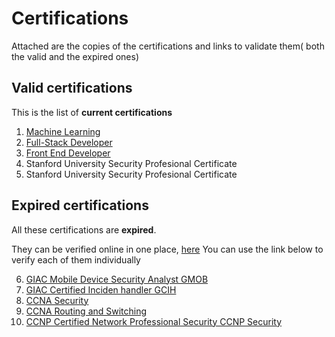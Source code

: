 # Certifications

Attached are the copies of the certifications and links to validate them( both the valid and the expired ones)

## Valid certifications

This is the list of **current certifications**

  1. [Machine Learning](https://graduation.udacity.com/confirm/5H6DR2VH)
  2. [Full-Stack Developer](https://graduation.udacity.com/confirm/SJTMAG6K)
  3. [Front End Developer](https://graduation.udacity.com/confirm/CC3KGSDH)
  4. Stanford University Security Profesional Certificate
  5. Stanford University Security Profesional Certificate

## Expired certifications

All these certifications are **expired**.

They  can be verified online in one place,   [here](https://www.youracclaim.com/users/david-gutierrez.38d9e4cb)
You can use the link below to verify each of them individually

  6.  [GIAC Mobile Device Security Analyst GMOB](https://www.youracclaim.com/earner/earned/badge/ce78cded-228f-453a-a199-f54e996b459e)
  7.  [GIAC Certified Inciden handler GCIH](https://www.youracclaim.com/badges/287c877a-26ce-49bf-9768-5cbffd4a1433)
  8.  [CCNA Security](https://www.youracclaim.com/badges/30459488-4047-4857-a782-491457fd8537)
  9.  [CCNA Routing and Switching](https://www.youracclaim.com/badges/44b6650a-5103-420f-a838-b6379795aa9c)
  10. [CCNP Certified Network Professional Security CCNP Security](https://www.youracclaim.com/badges/b9e214b1-a11d-40b1-a508-5ec3f8503e77)
